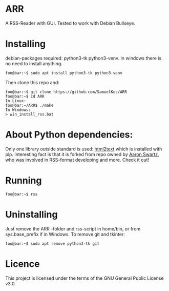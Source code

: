 # ARR
A RSS-Reader with GUI. Tested to work with Debian Bullseye.

# Installing
debian-packages required: python3-tk python3-venv. In windows there is no need to install anything.

```console
foo@bar:~$ sudo apt install python3-tk python3-venv
```

Then clone this repo and:

```console
foo@bar:~$ git clone https://github.com/SamuelKos/ARR
foo@bar:~$ cd ARR
In Linux:
foo@bar:~/ARR$ ./make
In Windows:
> win_install_rss.bat
```

# About Python dependencies:
Only one library outside standard is used: [html2text](https://github.com/Alir3z4/html2text/)
which is installed with pip. Interesting fact is that it is forked from repo
owned by [Aaron Swartz](https://en.wikipedia.org/wiki/Aaron_Swartz),
who was involved in RSS-format developing and more. Check it out!
 

# Running

```console
foo@bar:~$ rss
```

# Uninstalling
Just remove the ARR -folder and rss-script in home/bin, or from sys.base_prefix if in Windows.
To remove git and tkinter:

```console
foo@bar:~$ sudo apt remove python3-tk git
```

# Licence
This project is licensed under the terms of the GNU General Public License v3.0.
